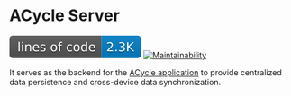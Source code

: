 # ACycle Server

[![Lines of Code Badge](https://raw.githubusercontent.com/lightyears1998/a-cycle-server/gh-pages/badge.svg)](https://github.com/lightyears1998/a-cycle-server)
[![Maintainability](https://api.codeclimate.com/v1/badges/70596a673557c967da90/maintainability)](https://codeclimate.com/github/lightyears1998/a-cycle-server/maintainability)

It serves as the backend for the [ACycle application](https://github.com/lightyears1998/a-cycle-maui) to provide centralized data persistence and cross-device data synchronization.

